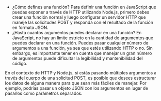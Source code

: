 - ¿Cómo defines una función?
Para definir una función en JavaScript que puedas exponer a través de HTTP utilizando Node.js, primero debes crear una función normal y luego configurar un servidor HTTP que maneje las solicitudes POST y responda con el resultado de la función en formato JSON. 
- ¿Hasta cuantos argumentos puedes declarar en una función?
En JavaScript, no hay un límite estricto en la cantidad de argumentos que puedes declarar en una función. Puedes pasar cualquier número de argumentos a una función, ya sea que estés utilizando HTTP o no. Sin embargo, es importante tener en cuenta que manejar un gran número de argumentos puede dificultar la legibilidad y mantenibilidad del código.

En el contexto de HTTP y Node.js, si estás pasando múltiples argumentos a través del cuerpo de una solicitud POST, es posible que desees estructurar los datos de alguna manera para que sean más fáciles de manejar. Por ejemplo, podrías pasar un objeto JSON con los argumentos en lugar de pasarlos como parámetros separados.